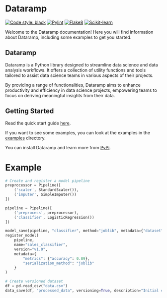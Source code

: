 # Dataramp

[![Code style: black](https://img.shields.io/badge/code%20style-black-000000.svg)](https://github.com/psf/black)
[![Pylint](https://img.shields.io/badge/pylint-enabled-brightgreen.svg)](https://github.com/PyCQA/pylint)
[![Flake8](https://img.shields.io/badge/flake8-enabled-blue.svg)](https://flake8.pycqa.org/en/latest/)
[![Scikit-learn](https://img.shields.io/badge/scikit--learn-v0.24.2-blue)](https://scikit-learn.org/stable/)

Welcome to the Dataramp documentation! Here you will find information about Dataramp, including some examples to get you started.

## Dataramp

Dataramp is a Python library designed to streamline data science and data analysis workflows. It offers a collection of utility functions and tools tailored to assist data science teams in various aspects of their projects.

By providing a range of functionalities, Dataramp aims to enhance productivity and efficiency in data science projects, empowering teams to focus on deriving meaningful insights from their data.

## Getting Started

Read the quick start guide [here](docs/quickstart.md).

If you want to see some examples, you can look at the examples in the [examples](examples/) directory.

You can install Dataramp and learn more from [PyPi](https://pypi.org/project/dataramp/).


# Example
```python
# Create and register a model pipeline
preprocessor = Pipeline([
    ('scaler', StandardScaler()),
    ('imputer', SimpleImputer())
])

pipeline = Pipeline([
    ('preprocess', preprocessor),
    ('classifier', LogisticRegression())
])

model_save(pipeline, "classifier", method="joblib", metadata={"dataset": "2023_sales"})
register_model(
    pipeline,
    name="sales_classifier",
    version="v1.0",
    metadata={
        "metrics": {"accuracy": 0.89},
        "serialization_method": "joblib"
    }
)

# Create versioned dataset
df = pd.read_csv("data.csv")
data_save(df, "processed_data", versioning=True, description="Initial cleaned version")
```
